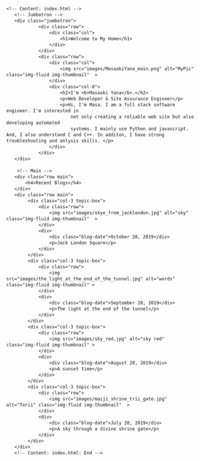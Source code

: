     <!-- Content: index.html -->
       <!-- Jumbotron -->
       <div class="jumbotron">
                <div class="row">
                    <div class="col">
                        <h1>Welcome to My Home</h1>
                    </div>
                </div>
                <div class="row">
                    <div class="col">
                        <img src="images/MasaakiYana_main.png" alt="MyPic" class="img-fluid img-thumbnail"  >
                    </div>
                    <div class="col-8">
                        <h2>I'm <b>Masaaki Yana</b>.</h2>
                        <p>Web Developer & Site Assurance Engineer</p>
                        <p>Hi, I'm Masa. I am a full stack software engineer. I'm interested in 
                            not only creating a reliable web site but also developing automated 
                            systems. I mainly use Python and javascript. And, I also understand C and C++. In additon, I have strong troubleshooting and anlysis skills. </p>
                    </div>
                </div>
       </div>

        <!-- Main -->
       <div class="row main">
           <h4>Recent Blogs</h4>
       </div>
       <div class="row main">
            <div class="col-3 topic-box">
                <div class="row">
                    <img src="images/skye_from_jacklondon.jpg" alt="sky" class="img-fluid img-thumbnail"  >
                </div>
                <div>
                    <div class="blog-date">October 20, 2019</div>
                    <p>Jack London Square</p>
                </div>
            </div>
            <div class="col-3 topic-box">
                <div class="row">
                    <img src="images/the_light_at_the_end_of_the_tunnel.jpg" alt="words" class="img-fluid img-thumbnail" >
                </div>
                <div>
                    <div class="blog-date">September 20, 2019</div>
                    <p>The light at the end of the tunnel</p>
                </div>
            </div>
            <div class="col-3 topic-box">
                <div class="row">
                    <img src="images/sky_red.jpg" alt="sky red" class="img-fluid img-thumbnail" >
                </div>
                <div>
                    <div class="blog-date">August 20, 2019</div>
                    <p>A sunset time</p>
                </div>
            </div>
            <div class="col-3 topic-box">
                <div class="row">
                    <img src="images/maiji_shrine_trii_gate.jpg" alt="Torii" class="img-fluid img-thumbnail"  >
                </div>
                <div>
                    <div class="blog-date">July 20, 2019</div>
                    <p>A sky through a divine shrine gate</p>
                </div>
            </div>
       </div> 
       <!-- Content: index.html: End -->